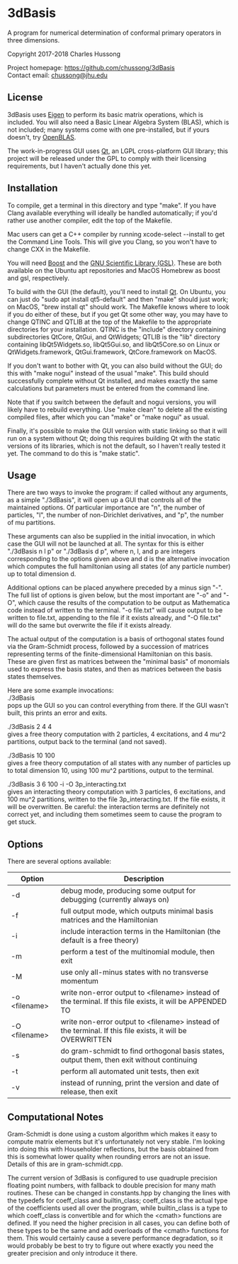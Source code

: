 # 3dBasis
A program for numerical determination of conformal primary operators in three 
dimensions.  

Copyright 2017-2018 Charles Hussong  

Project homepage:	https://github.com/chussong/3dBasis  
Contact email:		chussong@jhu.edu  

## License

3dBasis uses [Eigen](http://eigen.tuxfamily.org/) to perform its basic matrix 
operations, which is included. You will also need a Basic Linear Algebra
System (BLAS), which is not included; many systems come with one pre-installed,
but if yours doesn't, try [OpenBLAS](http://www.openblas.net/).  

The work-in-progress GUI uses [Qt](https://www.qt.io), an LGPL cross-platform 
GUI library; this project will be released under the GPL to comply with their 
licensing requirements, but I haven't actually done this yet.  

## Installation

To compile, get a terminal in this directory and type "make". If you have Clang
available everything will ideally be handled automatically; if you'd rather use
another compiler, edit the top of the Makefile.  

Mac users can get a C++ compiler by running xcode-select --install to get the 
Command Line Tools. This will give you Clang, so you won't have to change CXX in
the Makefile.  

You will need [Boost](https://www.boost.org/) and the 
[GNU Scientific Library (GSL)](https://www.gnu.org/software/gsl/). These are 
both available on the Ubuntu apt repositories and MacOS Homebrew as boost and 
gsl, respectively.  

To build with the GUI (the default), you'll need to install 
[Qt](https://www.qt.io/). On Ubuntu, you can just do 
"sudo apt install qt5-default" and then "make" should just work; on MacOS,
"brew install qt" should work. The Makefile knows where to look if you do either
of these, but if you get Qt some other way, you may have to change QTINC and 
QTLIB at the top of the Makefile to the appropriate directories for your 
installation. QTINC is the "include" directory containing subdirectories QtCore, 
QtGui, and QtWidgets; QTLIB is the "lib" directory containing libQt5Widgets.so, 
libQt5Gui.so, and libQt5Core.so on Linux or QtWidgets.framework, 
QtGui.framework, QtCore.framework on MacOS.  

If you don't want to bother with Qt, you can also build without the GUI; do this
with "make nogui" instead of the usual "make". This build should successfully
complete without Qt installed, and makes exactly the same calculations but
parameters must be entered from the command line.  

Note that if you switch between the default and nogui versions, you will likely
have to rebuild everything. Use "make clean" to delete all the existing compiled
files, after which you can "make" or "make nogui" as usual.  

Finally, it's possible to make the GUI version with static linking so that it 
will run on a system without Qt; doing this requires building Qt with the static
versions of its libraries, which is not the default, so I haven't really tested
it yet. The command to do this is "make static".  

## Usage

There are two ways to invoke the program: if called without any arguments, as a
simple "./3dBasis", it will open up a GUI that controls all of the maintained
options. Of particular importance are "n", the number of particles, "l", the
number of non-Dirichlet derivatives, and "p", the number of mu partitions.  

These arguments can also be supplied in the initial invocation, in which case
the GUI will not be launched at all. The syntax for this is either 
"./3dBasis n l p" or "./3dBasis d p", where n, l, and p are integers 
corresponding to the options given above and d is the alternative invocation 
which computes the full hamiltonian using all states (of any particle number) up
to total dimension d.  

Additional options can be placed anywhere preceded by a minus sign "-". The
full list of options is given below, but the most important are "-o" and "-O",
which cause the results of the computation to be output as Mathematica code 
instead of written to the terminal. "-o file.txt" will cause output to be 
written to file.txt, appending to the file if it exists already, and 
"-O file.txt" will do the same but overwrite the file if it exists already.  

The actual output of the computation is a basis of orthogonal states found via
the Gram-Schmidt process, followed by a succession of matrices representing 
terms of the finite-dimensional Hamiltonian on this basis. These are given first
as matrices between the "minimal basis" of monomials used to express the basis
states, and then as matrices between the basis states themselves.  

Here are some example invocations:  
./3dBasis  
pops up the GUI so you can control everything from there. If the GUI wasn't 
built, this prints an error and exits.  

./3dBasis 2 4 4  
gives a free theory computation with 2 particles, 4 excitations, and 4 mu^2 
partitions, output back to the terminal (and not saved).  

./3dBasis 10 100  
gives a free theory computation of all states with any number of particles up to
total dimension 10, using 100 mu^2 partitions, output to the terminal.  

./3dBasis 3 6 100 -i -O 3p\_interacting.txt  
gives an interacting theory computation with 3 particles, 6 excitations, and 100
mu^2 partitions, written to the file 3p\_interacting.txt. If the file exists, it
will be overwritten. Be careful: the interaction terms are definitely not 
correct yet, and including them sometimes seem to cause the program to get 
stuck.  

## Options

There are several options available: 

| Option | Description |
| ------ | ----------- |
| -d | debug mode, producing some output for debugging (currently always on) |
| -f | full output mode, which outputs minimal basis matrices and the Hamiltonian |
| -i | include interaction terms in the Hamiltonian (the default is a free theory) |
| -m | perform a test of the multinomial module, then exit |
| -M | use only all-minus states with no transverse momentum |
| -o \<filename\> | write non-error output to \<filename\> instead of the terminal. If this file exists, it will be APPENDED TO |
| -O \<filename\> | write non-error output to \<filename\> instead of the terminal. If this file exists, it will be OVERWRITTEN |
| -s | do gram-schmidt to find orthogonal basis states, output them, then exit without continuing |
| -t | perform all automated unit tests, then exit |
| -v | instead of running, print the version and date of release, then exit |

## Computational Notes

Gram-Schmidt is done using a custom algorithm which makes it easy to compute
matrix elements but it's unfortunately not very stable. I'm looking into doing
this with Householder reflections, but the basis obtained from this is somewhat
lower quality when rounding errors are not an issue. Details of this are in
gram-schmidt.cpp.  

The current version of 3dBasis is configured to use quadruple precision floating
point numbers, with fallback to double precision for many math routines. These 
can be changed in constants.hpp by changing the lines with the typedefs for 
coeff\_class and builtin\_class; coeff\_class is the actual type of the 
coefficients used all over the program, while builtin\_class is a type to which
coeff\_class is convertible and for which the \<cmath\> functions are defined. 
If you need the higher precision in all cases, you can define both of these 
types to be the same and add overloads of the \<cmath\> functions for them. This
would certainly cause a severe performance degradation, so it would probably be
best to try to figure out where exactly you need the greater precision and only
introduce it there.  
